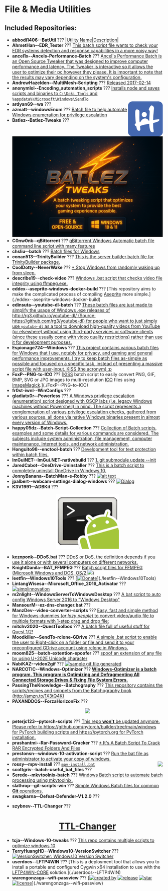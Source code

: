 # File & Media Utilities

## Included Repositories:
- **abbodi1406--BatUtil** ??? [|Utility Name|Description|](./abbodi1406--BatUtil)
- **AhmetHan--EDR_Tester** ??? [This batch script file wants to check your EDR systems detection and response capabilities in a more noisy way!](./AhmetHan--EDR_Tester)
- **ancel1x--Ancels-Performance-Batch** ??? [Ancel's Performance Batch is an Open Source Tweaker that was designed to improve computer performance and latency. The Tweaker is interactive so it allows the user to optimize their pc however they please. It is important to note that the results may vary depending on the system's configuration.](./ancel1x--Ancels-Performance-Batch)
- **AndrewHazelden--MultiMesh-Scripting** ??? [Released 2017-02-14](./AndrewHazelden--MultiMesh-Scripting)
- **anonymlol--Encoding_automation_scripts** ??? [Installs node and saves scripts and binaries to `C:\Doki_Tools` and `%appdata%\Microsoft\Windows\SendTo`](./anonymlol--Encoding_automation_scripts)
- **ardyan69--wa** ??? [<img src="https://raw.githubusercontent.com/ardyan69/wa/main/imgs/logo-hotag-A.png" height="111" align="right">](./ardyan69--wa)
- **azmatt--windowsEnum** ??? [Batch file to help automate Windows enumeration for privilege escalation](./azmatt--windowsEnum)
- **Batlez--Batlez-Tweaks** ??? [![image](https://github.com/Batlez/Batlez-Tweaks/blob/main/images/Logo.png)](./Batlez--Batlez-Tweaks)
- **C0nw0nk--qBittorrent** ??? [qBittorrent Windows Automatic batch file command line script with many features](./C0nw0nk--qBittorrent)
- **chsliu--batch** ??? [Batch files for Windows](./chsliu--batch)
- **conan513--TrinityBuilder** ??? [This is the server builder batch file for TrinityBuilder package.](./conan513--TrinityBuilder)
- **CoolDotty--NeverWake** ??? [* Stop Windows from randomly waking up from sleep.](./CoolDotty--NeverWake)
- **describe19--check-video** ??? [Windows .bat script that checks video file integrity using ffmpeg.exe.](./describe19--check-video)
- **eddex--aseprite-windows-docker-build** ??? [This repository aims to make the complicated process of compiling [Aseprite](https://github.com/aseprite/aseprite) more simple.](./eddex--aseprite-windows-docker-build)
- **edinsuta--youtube-dl-batch** ??? [These batch files are just made to simplify the usage of Windows .exe releases of http://rg3.github.io/youtube-dl/ (Source: https://github.com/rg3/youtube-dl) for people who want to just simply use `youtube-dl` as a tool to download high-quality videos from YouTube (or elsewhere) without using third-party services or software clients (since these usually come with video quality restrictions) rather than use it for development purposes.](./edinsuta--youtube-dl-batch)
- **Espionage724--Windows** ??? [This project contains various batch files for Windows that I use, notably for privacy, and gaming and general performance improvements. I try to keep batch files as-simple as possible and focused on a specific task, instead of presenting a massive script file with user-input. KISS (the acronym) :p](./Espionage724--Windows)
- **FoxP--PNG-to-ICO** ??? [[KISS](https://en.wikipedia.org/wiki/KISS_principle) batch script to easily convert PNG, GIF, BMP, SVG or JPG images to multi-resolution [ICO](https://en.wikipedia.org/wiki/ICO_(file_format)) files using [ImageMagick](https://www.imagemagick.org/script/index.php).](./FoxP--PNG-to-ICO)
- **fr0st-iwnl--WinConfigs** ??? [<div align="center">](./fr0st-iwnl--WinConfigs)
- **gladiatx0r--Powerless** ??? [A Windows privilege escalation (enumeration) script designed with OSCP labs (i.e. legacy Windows machines without Powershell) in mind. The script represents a conglomeration of various privilege escalation checks, gathered from various sources, all done via native Windows binaries present in almost every version of Windows.](./gladiatx0r--Powerless)
- **happy05dz--Batch-Script-Collection** ??? [Collection of Batch scripts, examples and some details for various commands are considered. The subjects include system administration, file management, computer maintenance,  Internet tools, and network administration.](./happy05dz--Batch-Script-Collection)
- **Honguito98--enctool-batch** ??? [Development tool for text protection within batch files.](./Honguito98--enctool-batch)
- **ImGuiNET--ImGui.NET-nativebuild** ??? [1. git submodule update --init](./ImGuiNET--ImGui.NET-nativebuild)
- **JaredCabot--OneDrive-Uninstaller** ??? [This is a batch script to completely uninstall OneDrive in Windows 10.](./JaredCabot--OneDrive-Uninstaller)
- **JonnyBanana--BatchMan-e-Robby** ??? [![alt text](https://i.imgur.com/Btxx4Z4.jpg)](./JonnyBanana--BatchMan-e-Robby)
- **jpalbert--webcam-settings-dialog-windows** ??? [![Dialog](readme/dialog.png)](./jpalbert--webcam-settings-dialog-windows)
- **K3V1991--ADBKit** ??? [<p align="center"><img src="https://github.com/K3V1991/ADBKit/blob/main/ADBKit.png" width="200"></a>](./K3V1991--ADBKit)
- **kezoponk--DDoS.bat** ??? [DDoS or DoS, the definition depends if you use it alone or with several computers on different networks.<br>](./kezoponk--DDoS.bat)
- **KnightDanila--BAT_FFMPEG** ??? [Batch script files for FFMPEG (Microsoft Windows and DOS, OS/2 <img src=https://emojipedia-us.s3.amazonaws.com/thumbs/120/emojione/151/unicorn-face_1f984.png width="50px" style="margin-top:-50px">)](./KnightDanila--BAT_FFMPEG)
- **leetfin--Windows10Tools** ??? [[![Donate](https://img.shields.io/badge/Donate-Patreon-blue?style=for-the-badge&logo=patreon)](https://www.patreon.com/L33Tech)](./leetfin--Windows10Tools)
- **LintangWisesa--Microsoft_Office_2016_Activator** ??? [![simplinnovation](https://4.bp.blogspot.com/-f7YxPyqHAzY/WJ6VnkvE0SI/AAAAAAAADTQ/0tDQPTrVrtMAFT-q-1-3ktUQT5Il9FGdQCLcB/s350/simpLINnovation1a.png)](./LintangWisesa--Microsoft_Office_2016_Activator)
- **m2nlight--WindowsServerToWindowsDesktop** ??? [A bat script to auto config Windows Server 2016 to "Windows Desktop"](./m2nlight--WindowsServerToWindowsDesktop)
- **MansourM--ez-dns-changer.bat** ??? [<div align="center">](./MansourM--ez-dns-changer.bat)
- **ManzDev--video-converter-scripts** ??? [Easy, fast and simple method for Windows-dummies (*or lazy people*) to convert video/audio file to multiple formats with 1-step drag and drop file:](./ManzDev--video-converter-scripts)
- **mitchv2020--QuestToolbox** ??? [A batch file full of useful stuff for Quest 1/2!](./mitchv2020--QuestToolbox)
- **Moodkiller--SendTo-rclone-GDrive** ??? [A simple .bat script to enable the user to Right-click on a folder or file and send it to your preconfigured GDrive account using rclone in Windows.](./Moodkiller--SendTo-rclone-GDrive)
- **moom825--batch-extention-spoofer** ??? [spoof an extension of any file by using U+202E Unicode character](./moom825--batch-extention-spoofer)
- **NabiKAZ--video2gif** ??? [![sample gif file generated](sample.gif)](./NabiKAZ--video2gif)
- **NARCOTIC--Windows-Optimizer** ??? [__Windows-Optimizer is a batch program. This program is Optimizing and Defragmenting All Connected Storage Drives &amp; Fixing File System Errors.__](./NARCOTIC--Windows-Optimizer)
- **PassingTheKnowledge--Batchography** ??? [This repository contains the scripts/recipes and snippets from the Batchography book (http://amzn.to/1X3tQ4K)](./PassingTheKnowledge--Batchography)
- **PAXANDDOS--ForzaHorizonFix** ??? [<p align="center"><img src="https://upload.wikimedia.org/wikipedia/commons/thumb/a/a9/Forza_Horizon_logo.svg/1249px-Forza_Horizon_logo.svg.png" height="180"/>](./PAXANDDOS--ForzaHorizonFix)
- **peterjc123--pytorch-scripts** ??? [This repo **won't** be updated anymore. Please refer to https://github.com/pytorch/builder/tree/main/windows for PyTorch building scripts and https://pytorch.org for PyTorch installation.](./peterjc123--pytorch-scripts)
- **prashantmi--Rar-Password-Cracker** ??? [* It's A Batch Script To Crack RAR Encrypted Folders And Files](./prashantmi--Rar-Password-Cracker)
- **prestonsn--windows-10-activation-script** ??? [Run the bat file as administrator to activate your copy of windows.](./prestonsn--windows-10-activation-script)
- **rossy--mpv-install** ??? [``mpv-install.bat`` <img src="https://rossy.github.io/mpv-install/mpv-document.png" align="right">](./rossy--mpv-install)
- **scottgriv--batch-useful_bat_files** ??? [<!-- Begin README -->](./scottgriv--batch-useful_bat_files)
- **Serede--mkvtoolnix-batch** ??? [Windows Batch script to automate batch processing using mkvtoolnix.](./Serede--mkvtoolnix-batch)
- **slathrop--git-scripts-win** ??? [Simple Windows Batch files for common **Git** operations.](./slathrop--git-scripts-win)
- **swagkarna--Defeat-Defender-V1.2.0** ??? [<p align="center">](./swagkarna--Defeat-Defender-V1.2.0)
- **szybnev--TTL-Changer** ??? [<h1 align=center>TTL-Changer</h1>](./szybnev--TTL-Changer)
- **tcja--Windows-10-tweaks** ??? [This repo contains multiple scripts to optimize windows 10](./tcja--Windows-10-tweaks)
- **TerryHuangHD--Windows10-VersionSwitcher** ??? [![VersionSwitcher: Windows10 Version Switcher](https://raw.githubusercontent.com/TerryHuangHD/Windows10-VersionSwitcher/master/Logo.jpg)](./TerryHuangHD--Windows10-VersionSwitcher)
- **userdocs--LFTP4WIN** ??? [This is a deployment tool that allows you to install a portable and configured Cygwin x64 installation to use with the [LFTP4WIN-CORE](https://github.com/userdocs/LFTP4WIN-CORE) solution.](./userdocs--LFTP4WIN)
- **warengonzaga--wifi-passview** ??? [[![created by](https://img.shields.io/badge/created%20by-Waren%20Gonzaga-blue.svg?longCache=true&style=flat-square)](https://github.com/warengonzaga) [![release](https://img.shields.io/github/release/warengonzaga/wifi-passview.svg?style=flat-square)](https://github.com/warengonzaga/wifi-passview/releases) [![star](https://img.shields.io/github/stars/warengonzaga/wifi-passview.svg?style=flat-square)](https://github.com/warengonzaga/wifi-passview/stargazers) [![license](https://img.shields.io/github/license/warengonzaga/wifi-passview.svg?style=flat-square)](https://github.com/warengonzaga/wifi-passview/blob/main/license)](./warengonzaga--wifi-passview)
